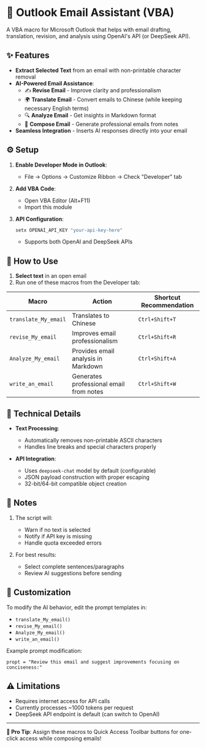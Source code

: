 # 📧 Outlook Email Assistant (VBA)

A VBA macro for Microsoft Outlook that helps with email drafting, translation, revision, and analysis using OpenAI's API (or DeepSeek API).

## ✨ Features

- **Extract Selected Text** from an email with non-printable character removal
- **AI-Powered Email Assistance**:
  - ✍️ **Revise Email** - Improve clarity and professionalism
  - 🌍 **Translate Email** - Convert emails to Chinese (while keeping necessary English terms)
  - 🔍 **Analyze Email** - Get insights in Markdown format
  - 📝 **Compose Email** - Generate professional emails from notes
- **Seamless Integration** - Inserts AI responses directly into your email

## ⚙️ Setup

1. **Enable Developer Mode in Outlook**:
   - File → Options → Customize Ribbon → Check "Developer" tab

2. **Add VBA Code**:
   - Open VBA Editor (Alt+F11)
   - Import this module

3. **API Configuration**:
   ```cmd
   setx OPENAI_API_KEY "your-api-key-here"
   ```
   - Supports both OpenAI and DeepSeek APIs

## 🚀 How to Use

1. **Select text** in an open email
2. Run one of these macros from the Developer tab:

| Macro               | Action                                  | Shortcut Recommendation |
|---------------------|-----------------------------------------|-------------------------|
| `translate_My_email` | Translates to Chinese                   | `Ctrl+Shift+T`          |
| `revise_My_email`    | Improves email professionalism          | `Ctrl+Shift+R`          |
| `Analyze_My_email`   | Provides email analysis in Markdown     | `Ctrl+Shift+A`          |
| `write_an_email`     | Generates professional email from notes | `Ctrl+Shift+W`          |

## 🔧 Technical Details

- **Text Processing**:
  - Automatically removes non-printable ASCII characters
  - Handles line breaks and special characters properly

- **API Integration**:
  - Uses `deepseek-chat` model by default (configurable)
  - JSON payload construction with proper escaping
  - 32-bit/64-bit compatible object creation

## 📝 Notes

1. The script will:
   - Warn if no text is selected
   - Notify if API key is missing
   - Handle quota exceeded errors

2. For best results:
   - Select complete sentences/paragraphs
   - Review AI suggestions before sending

## 🤖 Customization

To modify the AI behavior, edit the prompt templates in:
- `translate_My_email()`
- `revise_My_email()`
- `Analyze_My_email()`
- `write_an_email()`

Example prompt modification:
```vba
propt = "Review this email and suggest improvements focusing on conciseness:"
```

## ⚠️ Limitations

- Requires internet access for API calls
- Currently processes ~1000 tokens per request
- DeepSeek API endpoint is default (can switch to OpenAI)

---

**📌 Pro Tip**: Assign these macros to Quick Access Toolbar buttons for one-click access while composing emails!

